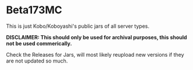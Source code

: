 # Beta173MC
This is just Kobo/Koboyashi's public jars of all server types.

**DISCLAIMER: This should only be used for archival purposes, this should not be used commerically.**

Check the Releases for Jars, will most likely reupload new versions if they are not updated so much.

